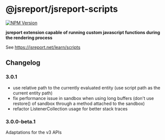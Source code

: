 # @jsreport/jsreport-scripts
[![NPM Version](http://img.shields.io/npm/v/@jsreport/jsreport-scripts.svg?style=flat-square)](https://npmjs.com/package/@jsreport/jsreport-scripts)

**jsreport extension capable of running custom javascript functions during the rendering process**

See https://jsreport.net/learn/scripts

## Changelog

### 3.0.1

- use relative path to the currently evaluated entity (use script path as the current entity path)
- fix performance issue in sandbox when using long buffers (don't use restore() of sandbox through a method attached to the sandbox)
- refactor ListenerCollection usage for better stack traces

### 3.0.0-beta.1

Adaptations for the v3 APIs

